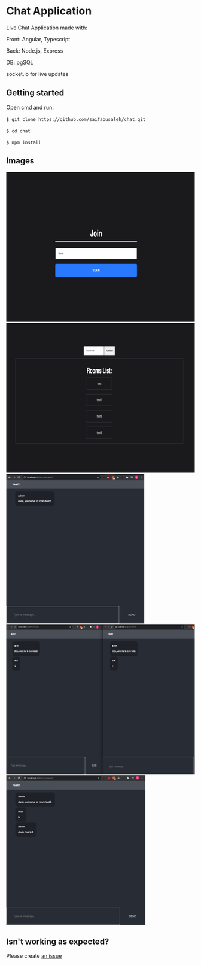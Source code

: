 # Chat Application

Live Chat Application made with:

Front: Angular, Typescript

Back: Node.js, Express

DB: pgSQL

socket.io for live updates

## Getting started

Open cmd and run:

 ``$ git clone https://github.com/saifabusaleh/chat.git``

``$ cd chat``

``$ npm install``


## Images


<img src="images/1.png" alt="img1" height="400">

<img src="images/2.png" alt="img2" height="400">

<img src="images/3.png" alt="img3" height="400">

<img src="images/4.png" alt="img4" height="400">

<img src="images/5.png" alt="img5" height="400">

## Isn't working as expected?

Please create [an issue](https://github.com/saifabusaleh/chat/issues/new)
